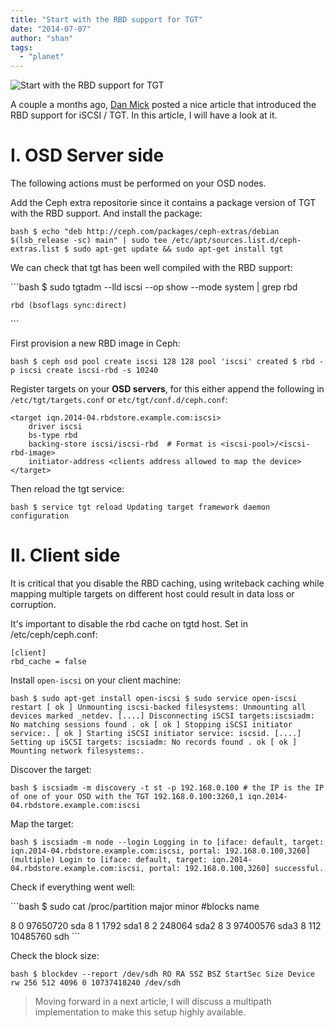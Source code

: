 ```yaml
---
title: "Start with the RBD support for TGT"
date: "2014-07-07"
author: "shan"
tags: 
  - "planet"
---
```


![Start with the RBD support for TGT](http://sebastien-han.fr/images/ceph-rbd-tgt.jpg)

A couple a months ago, [Dan Mick](http://ceph.com/dev-notes/adding-support-for-rbd-to-stgt/) posted a nice article that introduced the RBD support for iSCSI / TGT. In this article, I will have a look at it.

  

# I. OSD Server side

The following actions must be performed on your OSD nodes.

Add the Ceph extra repositorie since it contains a package version of TGT with the RBD support. And install the package:

`bash $ echo "deb http://ceph.com/packages/ceph-extras/debian $(lsb_release -sc) main" | sudo tee /etc/apt/sources.list.d/ceph-extras.list $ sudo apt-get update && sudo apt-get install tgt`

We can check that tgt has been well compiled with the RBD support:

\`\`\`bash $ sudo tgtadm --lld iscsi --op show --mode system | grep rbd

```
rbd (bsoflags sync:direct)
```

\`\`\`

First provision a new RBD image in Ceph:

`bash $ ceph osd pool create iscsi 128 128 pool 'iscsi' created $ rbd -p iscsi create iscsi-rbd -s 10240`

Register targets on your **OSD servers**, for this either append the following in `/etc/tgt/targets.conf` or `etc/tgt/conf.d/ceph.conf`:

```
<target iqn.2014-04.rbdstore.example.com:iscsi>
    driver iscsi
    bs-type rbd
    backing-store iscsi/iscsi-rbd  # Format is <iscsi-pool>/<iscsi-rbd-image>
    initiator-address <clients address allowed to map the device>
</target>
```

Then reload the tgt service:

`bash $ service tgt reload Updating target framework daemon configuration`

  

# II. Client side

It is critical that you disable the RBD caching, using writeback caching while mapping multiple targets on different host could result in data loss or corruption.

It's important to disable the rbd cache on tgtd host. Set in /etc/ceph/ceph.conf:

```
[client]
rbd_cache = false
```

Install `open-iscsi` on your client machine:

`bash $ sudo apt-get install open-iscsi $ sudo service open-iscsi restart [ ok ] Unmounting iscsi-backed filesystems: Unmounting all devices marked _netdev. [....] Disconnecting iSCSI targets:iscsiadm: No matching sessions found . ok [ ok ] Stopping iSCSI initiator service:. [ ok ] Starting iSCSI initiator service: iscsid. [....] Setting up iSCSI targets: iscsiadm: No records found . ok [ ok ] Mounting network filesystems:.`

Discover the target:

`bash $ iscsiadm -m discovery -t st -p 192.168.0.100 # the IP is the IP of one of your OSD with the TGT 192.168.0.100:3260,1 iqn.2014-04.rbdstore.example.com:iscsi`

Map the target:

`bash $ iscsiadm -m node --login Logging in to [iface: default, target: iqn.2014-04.rbdstore.example.com:iscsi, portal: 192.168.0.100,3260] (multiple) Login to [iface: default, target: iqn.2014-04.rbdstore.example.com:iscsi, portal: 192.168.0.100,3260] successful.`

Check if everything went well:

\`\`\`bash $ sudo cat /proc/partition major minor #blocks name

8 0 97650720 sda 8 1 1792 sda1 8 2 248064 sda2 8 3 97400576 sda3 8 112 10485760 sdh \`\`\`

Check the block size:

`bash $ blockdev --report /dev/sdh RO RA SSZ BSZ StartSec Size Device rw 256 512 4096 0 10737418240 /dev/sdh`

  

> Moving forward in a next article, I will discuss a multipath implementation to make this setup highly available.

